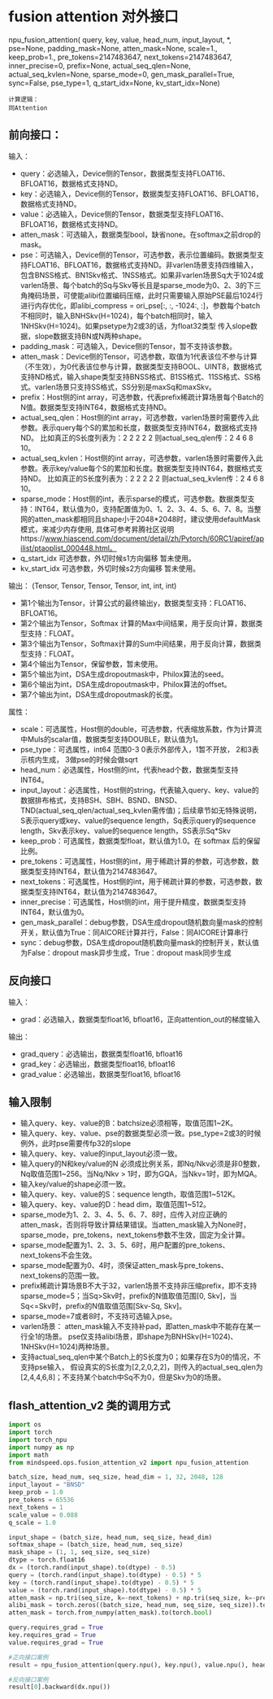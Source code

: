 # fusion attention 对外接口

npu_fusion_attention(
                    query, key, value, head_num,
                    input_layout, *, pse=None,
                    padding_mask=None, atten_mask=None,
                    scale=1., keep_prob=1., pre_tokens=2147483647,
                    next_tokens=2147483647, inner_precise=0, prefix=None,
                    actual_seq_qlen=None, actual_seq_kvlen=None,
                    sparse_mode=0, gen_mask_parallel=True,
                    sync=False, pse_type=1, q_start_idx=None,
                    kv_start_idx=None)

```
计算逻辑：
同Attention
```
## 前向接口：
输入：
- query：必选输入，Device侧的Tensor，数据类型支持FLOAT16、BFLOAT16，数据格式支持ND。
- key：必选输入，Device侧的Tensor，数据类型支持FLOAT16、BFLOAT16，数据格式支持ND。
- value：必选输入，Device侧的Tensor，数据类型支持FLOAT16、BFLOAT16，数据格式支持ND。
- atten_mask：可选输入，数据类型bool，缺省none。在softmax之前drop的mask。
- pse：可选输入，Device侧的Tensor，可选参数，表示位置编码。数据类型支持FLOAT16、BFLOAT16，数据格式支持ND。非varlen场景支持四维输入，包含BNSS格式、BN1Skv格式、1NSS格式。如果非varlen场景Sq大于1024或varlen场景、每个batch的Sq与Skv等长且是sparse_mode为0、2、3的下三角掩码场景，可使能alibi位置编码压缩，此时只需要输入原始PSE最后1024行进行内存优化，即alibi_compress = ori_pse[:, :, -1024:, :]，参数每个batch不相同时，输入BNHSkv(H=1024)，每个batch相同时，输入1NHSkv(H=1024)。如果psetype为2或3的话，为float32类型 传入slope数据，slope数据支持BN或N两种shape。
- padding_mask：可选输入，Device侧的Tensor，暂不支持该参数。
- atten_mask：Device侧的Tensor，可选参数，取值为1代表该位不参与计算（不生效），为0代表该位参与计算，数据类型支持BOOL、UINT8，数据格式支持ND格式，输入shape类型支持BNSS格式、B1SS格式、11SS格式、SS格式。varlen场景只支持SS格式，SS分别是maxSq和maxSkv。
- prefix：Host侧的int array，可选参数，代表prefix稀疏计算场景每个Batch的N值。数据类型支持INT64，数据格式支持ND。
- actual_seq_qlen：Host侧的int array，可选参数，varlen场景时需要传入此参数。表示query每个S的累加和长度，数据类型支持INT64，数据格式支持ND。
  比如真正的S长度列表为：2 2 2 2 2 则actual_seq_qlen传：2 4 6 8 10。
- actual_seq_kvlen：Host侧的int array，可选参数，varlen场景时需要传入此参数。表示key/value每个S的累加和长度。数据类型支持INT64，数据格式支持ND。
  比如真正的S长度列表为：2 2 2 2 2 则actual_seq_kvlen传：2 4 6 8 10。
- sparse_mode：Host侧的int，表示sparse的模式，可选参数。数据类型支持：INT64，默认值为0，支持配置值为0、1、2、3、4、5、6、7、8。当整网的atten_mask都相同且shape小于2048*2048时，建议使用defaultMask模式，来减少内存使用,
  具体可参考昇腾社区说明https://www.hiascend.com/document/detail/zh/Pytorch/60RC1/apiref/apilist/ptaoplist_000448.html。
- q_start_idx 可选参数，外切时候s1方向偏移 暂未使用。
- kv_start_idx 可选参数，外切时候s2方向偏移 暂未使用。

输出：
(Tensor, Tensor, Tensor, Tensor, int, int, int)

- 第1个输出为Tensor，计算公式的最终输出y，数据类型支持：FLOAT16、BFLOAT16。
- 第2个输出为Tensor，Softmax 计算的Max中间结果，用于反向计算，数据类型支持：FLOAT。
- 第3个输出为Tensor，Softmax计算的Sum中间结果，用于反向计算，数据类型支持：FLOAT。
- 第4个输出为Tensor，保留参数，暂未使用。
- 第5个输出为int，DSA生成dropoutmask中，Philox算法的seed。
- 第6个输出为int，DSA生成dropoutmask中，Philox算法的offset。
- 第7个输出为int，DSA生成dropoutmask的长度。

属性：
- scale：可选属性，Host侧的double，可选参数，代表缩放系数，作为计算流中Muls的scalar值，数据类型支持DOUBLE，默认值为1。
- pse_type：可选属性，int64  范围0-3   0表示外部传入，1暂不开放， 2和3表示核内生成， 3做pse的时候会做sqrt
- head_num：必选属性，Host侧的int，代表head个数，数据类型支持INT64。
- input_layout：必选属性，Host侧的string，代表输入query、key、value的数据排布格式，支持BSH、SBH、BSND、BNSD、TND(actual_seq_qlen/actual_seq_kvlen需传值)；后续章节如无特殊说明，S表示query或key、value的sequence length，Sq表示query的sequence length，Skv表示key、value的sequence length，SS表示Sq*Skv
- keep_prob：可选属性，数据类型float，默认值为1.0。在 softmax 后的保留比例。
- pre_tokens：可选属性，Host侧的int，用于稀疏计算的参数，可选参数，数据类型支持INT64，默认值为2147483647。
- next_tokens：可选属性，Host侧的int，用于稀疏计算的参数，可选参数，数据类型支持INT64，默认值为2147483647。
- inner_precise：可选属性，Host侧的int，用于提升精度，数据类型支持INT64，默认值为0。
- gen_mask_parallel：debug参数，DSA生成dropout随机数向量mask的控制开关，默认值为True：同AICORE计算并行，False：同AICORE计算串行
- sync：debug参数，DSA生成dropout随机数向量mask的控制开关，默认值为False：dropout mask异步生成，True：dropout mask同步生成

## 反向接口
输入：
- grad：必选输入，数据类型float16, bfloat16，正向attention_out的梯度输入

输出：
- grad_query：必选输出，数据类型float16, bfloat16
- grad_key：必选输出，数据类型float16, bfloat16	
- grad_value：必选输出，数据类型float16, bfloat16


## 输入限制
- 输入query、key、value的B：batchsize必须相等，取值范围1~2K。
- 输入query、key、value、pse的数据类型必须一致。pse_type=2或3的时候例外，此时pse需要传fp32的slope
- 输入query、key、value的input_layout必须一致。
- 输入query的N和key/value的N 必须成比例关系，即Nq/Nkv必须是非0整数，Nq取值范围1~256。当Nq/Nkv > 1时，即为GQA，当Nkv=1时，即为MQA。
- 输入key/value的shape必须一致。
- 输入query、key、value的S：sequence length，取值范围1~512K。
- 输入query、key、value的D：head dim，取值范围1~512。
- sparse_mode为1、2、3、4、5、6、7、8时，应传入对应正确的atten_mask，否则将导致计算结果错误。当atten_mask输入为None时，sparse_mode，pre_tokens，next_tokens参数不生效，固定为全计算。
- sparse_mode配置为1、2、3、5、6时，用户配置的pre_tokens、next_tokens不会生效。
- sparse_mode配置为0、4时，须保证atten_mask与pre_tokens、next_tokens的范围一致。
- prefix稀疏计算场景B不大于32，varlen场景不支持非压缩prefix，即不支持sparse_mode=5；当Sq>Skv时，prefix的N值取值范围[0, Skv]，当Sq<=Skv时，prefix的N值取值范围[Skv-Sq, Skv]。
- sparse_mode=7或者8时，不支持可选输入pse。
- varlen场景：
  atten_mask输入不支持补pad，即atten_mask中不能存在某一行全1的场景。
  pse仅支持alibi场景，即shape为BNHSkv(H=1024)、1NHSkv(H=1024)两种场景。
- 支持actual_seq_qlen中某个Batch上的S长度为0；如果存在S为0的情况，不支持pse输入， 假设真实的S长度为[2,2,0,2,2]，则传入的actual_seq_qlen为[2,4,4,6,8]；不支持某个batch中Sq不为0，但是Skv为0的场景。

## flash_attention_v2 类的调用方式

```python
import os
import torch
import torch_npu
import numpy as np
import math
from mindspeed.ops.fusion_attention_v2 import npu_fusion_attention

batch_size, head_num, seq_size, head_dim = 1, 32, 2048, 128
input_layout = "BNSD"
keep_prob = 1.0
pre_tokens = 65536
next_tokens = 1
scale_value = 0.088
q_scale = 1.0

input_shape = (batch_size, head_num, seq_size, head_dim)
softmax_shape = (batch_size, head_num, seq_size)
mask_shape = (1, 1, seq_size, seq_size)
dtype = torch.float16
dx = (torch.rand(input_shape).to(dtype) - 0.5)
query = (torch.rand(input_shape).to(dtype) - 0.5) * 5
key = (torch.rand(input_shape).to(dtype) - 0.5) * 5
value = (torch.rand(input_shape).to(dtype) - 0.5) * 5
atten_mask = np.tri(seq_size, k=-next_tokens) + np.tri(seq_size, k=-pre_tokens).transpose()
alibi_mask = torch.zeros((batch_size, head_num, seq_size, seq_size)).to(dtype)
atten_mask = torch.from_numpy(atten_mask).to(torch.bool)

query.requires_grad = True
key.requires_grad = True
value.requires_grad = True

#正向接口案例
result = npu_fusion_attention(query.npu(), key.npu(), value.npu(), head_num, input_layout, atten_mask=atten_mask.npu(), scale=scale_value, keep_prob=keep_prob, pre_tokens=pre_tokens, next_tokens=next_tokens, pse_type=1)

#反向接口案例
result[0].backward(dx.npu())
```

